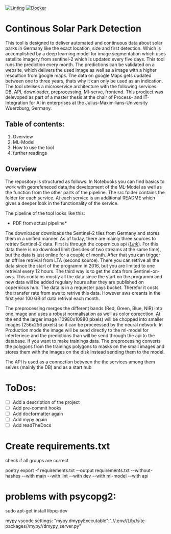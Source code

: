 [![Linting](https://github.com/Taraman12/Solarpark-detection/actions/workflows/lint.yml/badge.svg)](https://github.com/Taraman12/Solarpark-detection/actions/workflows/lint.yml)
[![Docker](https://github.com/Taraman12/Solarpark-detection/actions/workflows/docker.yml/badge.svg)](https://github.com/Taraman12/Solarpark-detection/actions/workflows/docker.yml)

# Continous Solar Park Detection
This tool is designed to deliver automated and continuous data about solar parks in Germany like the exact location, size and first detection.
Which is accomplished by a deep learning model for image segmentation which uses satellite imagery from sentinel-2 which is updated every five days. This tool runs the prediction every month. The predictions can be validated on a website, which delivers the used image as well as a image with a higher resoultion from google maps. The data on google Maps gets updated between one to three years, thats why it can only be used as an indication. The tool utelises a microservice architecture with the following services: DB, API, downloader, preprocessing, Ml-serve, frontend.
This prodject was delevoped as part of a master thesis at the chair of Process- and IT-Integration for AI in enterprises at the Julius-Maximilians-University Wuerzburg, Germany. 

## Table of contents:
1. Overview
2. ML-Model
3. How to use the tool
4. further readings

## Overview
The repository is structured as follows:
In Notebooks you can find basics to work with georefeneced data,the development of the ML-Model as well as the function from the other parts of the pipeline.
The src folder contains the folder for each service. At each service is an additional README which gives a deeper look in the functionality of the service.

The pipeline of the tool looks like this:
* PDF from actual pipeline*

The downloader downloads the Sentinel-2 tiles from Germany and stores them in a unified manner. As of today, there are mainly three sources to retriev Sentinel-2 data. First is through the copernicus api ([*Link*](https://scihub.copernicus.eu/twiki/do/view/SciHubWebPortal/APIHubDescription)). For this data there is no download limit (besides of two streams at the same time), but the data is just online for a couple of month. After that you can trigger an offline retrivial from LTA (second source). There you can retrive all the data since the start of the programm in 2016, but you are limited to one retrivial every 12 hours. The third way is to get the data from Sentinel-on-aws. This contains *mostly* all the data since the start on the programm and new data will be added regulary hours after they are published on copernicus hub. The data is in a requester pays bucket. Therefor it costs the transfer rate from aws to retrive this data. However aws creants in the first year 100 GB of data retrival each month.  

The preprocessing merges the different bands (Red, Green, Blue, NIR) into one image and uses a robust normalisation as well as color corecction. At the end the larger image (10980x10980 pixels) will be chopped into smaller images (256x256 pixels) so it can be proceessed by the neural network. In Production mode the image will be send directly to the ml-model for interferiece and the predictions than will be send through the api to the database. If you want to make trainings data. The preprocessing converts the polygons from the trainings polygons to masks on the small images and stores them with the images on the disk instead sending them to the model. 

The API is used as a connection between the the services among them selves (mainly the DB) and as a start hub 

# ToDos:
- [ ] Add a description of the project
- [ ] Add pre-commit hooks
- [ ] Add docformatter again
- [ ] Add mypy again
- [ ] Add readTheDocs

 # Create requirements.txt
 check if all groups are correct
 
 poetry export -f requirements.txt --output requirements.txt --without-hashes --with main --with lint --with dev --with ml-model --with api 

# problems with psycopg2:
sudo apt-get install libpq-dev

mypy vscode settings:
"mypy.dmypyExecutable":".//.env//Lib//site-packages//mypy//dmypy_server.py"
